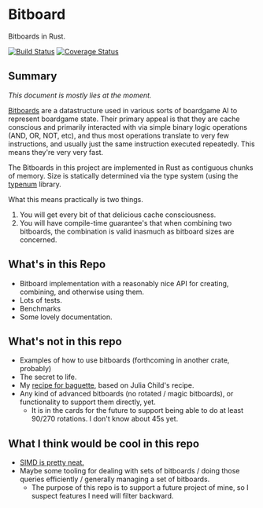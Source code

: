 # Bitboard

Bitboards in Rust.

[![Build Status](https://travis-ci.org/jfredett/bitboard.svg?branch=master)](https://travis-ci.org/jfredett/bitboard)
[![Coverage Status](https://coveralls.io/repos/github/jfredett/bitboard/badge.svg?branch=master)](https://coveralls.io/github/jfredett/bitboard?branch=master)


## Summary

_This document is mostly lies at the moment._


[Bitboards](https://en.wikipedia.org/wiki/Bitboard) are a datastructure used in various sorts of
boardgame AI to represent boardgame state. Their primary appeal is that they are cache conscious and
primarily interacted with via simple binary logic operations (AND, OR, NOT, etc), and thus most
operations translate to very few instructions, and usually just the same instruction executed
repeatedly.  This means they're very very fast.

The Bitboards in this project are implemented in Rust as contiguous chunks of
memory.  Size is statically determined via the type system (using the
[typenum](https://crates.io/crates/typenum) library.

What this means practically is two things.

1. You will get every bit of that delicious cache consciousness.
2. You will have compile-time guarantee's that when combining two bitboards, the combination is
   valid inasmuch as bitboard sizes are concerned.

## What's in this Repo

* Bitboard implementation with a reasonably nice API for creating, combining, and otherwise using
  them.
* Lots of tests.
* Benchmarks
* Some lovely documentation.

## What's not in this repo

* Examples of how to use bitboards (forthcoming in another crate, probably)
* The secret to life.
* My [recipe for baguette](https://www.sharelatex.com/read/kmcwvwhwgkjg), based on Julia Child's
  recipe.
* Any kind of advanced bitboards (no rotated / magic bitboards), or
  functionality to support them directly, yet.
    - It is in the cards for the future to support being able to do at least
      90/270 rotations. I don't know about 45s yet.

## What I think would be cool in this repo

* [SIMD is pretty neat.](https://doc.rust-lang.org/1.0.0/std/simd/struct.u64x2.html)
* Maybe some tooling for dealing with sets of bitboards / doing those queries
  efficiently / generally managing a set of bitboards.
    - The purpose of this repo is to support a future project of mine, so I
      suspect features I need will filter backward.
